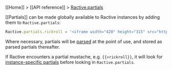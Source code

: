 [[Home]] > [[API reference]] > [Ractive.partials](Ractive.partials-global)

[[Partials]] can be made globally available to Ractive instances by adding them to `Ractive.partials`:

```js
Ractive.partials.rickroll = '<iframe width="420" height="315" src="http://www.youtube.com/embed/dQw4w9WgXcQ" frameborder="0" allowfullscreen></iframe>'
```

Where necessary, partials will be [parsed](ractive-parse) at the point of use, and stored as parsed partials thereafter.

If Ractive encounters a partial mustache, e.g. `{{>rickroll}}`, it will look for [instance-specific partials](ractive-partials-instance) before looking in `Ractive.partials`.
